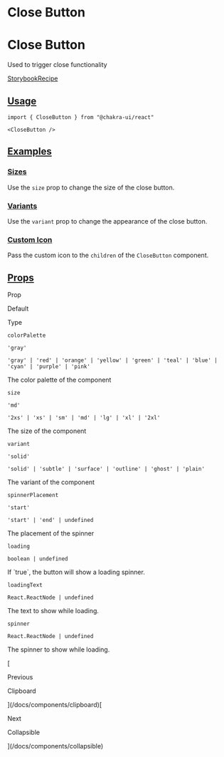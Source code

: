 # Close Button

Close Button
============

Used to trigger close functionality

[Storybook](https://storybook.chakra-ui.com/?path=/story/components-close-button--basic)[Recipe](https://github.com/chakra-ui/chakra-ui/tree/main/packages/react/src/theme/recipes/close-button.ts)

[Usage](#usage)
---------------

```
import { CloseButton } from "@chakra-ui/react"
```

```
<CloseButton />
```

[Examples](#examples)
---------------------

### [Sizes](#sizes)

Use the `size` prop to change the size of the close button.

### [Variants](#variants)

Use the `variant` prop to change the appearance of the close button.

### [Custom Icon](#custom-icon)

Pass the custom icon to the `children` of the `CloseButton` component.

[Props](#props)
---------------

Prop

Default

Type

`colorPalette`

`'gray'`

`'gray' | 'red' | 'orange' | 'yellow' | 'green' | 'teal' | 'blue' | 'cyan' | 'purple' | 'pink'`

The color palette of the component

`size`

`'md'`

`'2xs' | 'xs' | 'sm' | 'md' | 'lg' | 'xl' | '2xl'`

The size of the component

`variant`

`'solid'`

`'solid' | 'subtle' | 'surface' | 'outline' | 'ghost' | 'plain'`

The variant of the component

`spinnerPlacement`

`'start'`

`'start' | 'end' | undefined`

The placement of the spinner

`loading`

`boolean | undefined`

If \`true\`, the button will show a loading spinner.

`loadingText`

`React.ReactNode | undefined`

The text to show while loading.

`spinner`

`React.ReactNode | undefined`

The spinner to show while loading.

[

Previous

Clipboard



](/docs/components/clipboard)[

Next

Collapsible



](/docs/components/collapsible)